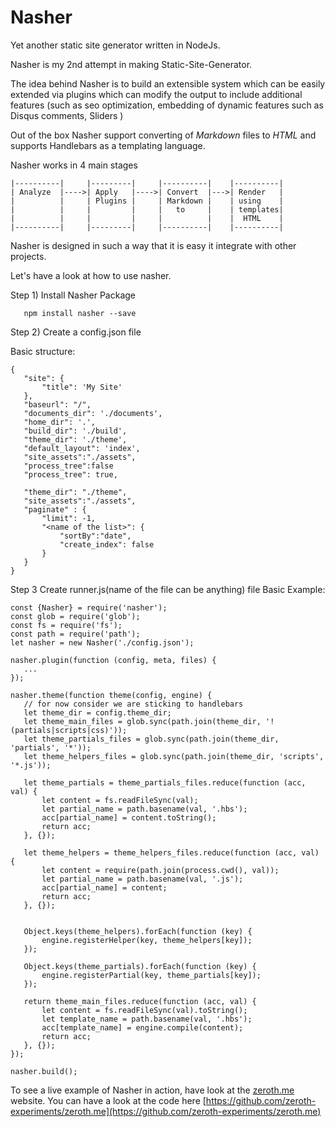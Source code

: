 # Nasher
Yet another static site generator written in NodeJs.

Nasher is my 2nd attempt in making Static-Site-Generator. 

The idea behind Nasher is to build an extensible system which can be easily extended via plugins which can modify the output to include additional features (such as seo optimization, embedding of dynamic features such as Disqus comments,  Sliders  ) 

Out of the box Nasher support converting of  *Markdown* files to *HTML*  and supports Handlebars as a templating language.


Nasher works in 4 main stages 
```
|----------|     |---------|     |----------|    |----------|
| Analyze  |---->| Apply   |---->| Convert  |--->| Render   |
|          |     | Plugins |     | Markdown |    | using    |
|          |     |         |     |   to     |    | templates|
|          |     |         |     |          |    |  HTML    |    
|----------|     |---------|     |----------|    |----------|
```

Nasher is designed in such a way that it is easy it integrate with other projects. 

Let's have a look at how to use nasher.

Step 1) Install Nasher Package

```
   npm install nasher --save
```

Step 2) Create a config.json file

Basic structure:
```
{
   "site": {
       "title": 'My Site'
   },
   "baseurl": "/",
   "documents_dir": './documents',
   "home_dir": '.',
   "build_dir": './build',
   "theme_dir": './theme',
   "default_layout": 'index',
   "site_assets":"./assets",
   "process_tree":false
   "process_tree": true,
  
   "theme_dir": "./theme",
   "site_assets":"./assets",
   "paginate" : {
       "limit": -1,
       "<name of the list>": {
           "sortBy":"date",
           "create_index": false
       }
   }
}
```

Step 3 Create runner.js(name of the file can be anything) file
Basic Example:
```
const {Nasher} = require('nasher');
const glob = require('glob');
const fs = require('fs');
const path = require('path');
let nasher = new Nasher('./config.json');

nasher.plugin(function (config, meta, files) {
   ...
});

nasher.theme(function theme(config, engine) {
   // for now consider we are sticking to handlebars
   let theme_dir = config.theme_dir;
   let theme_main_files = glob.sync(path.join(theme_dir, '!(partials|scripts|css)'));
   let theme_partials_files = glob.sync(path.join(theme_dir, 'partials', '*'));
   let theme_helpers_files = glob.sync(path.join(theme_dir, 'scripts', '*.js'));
  
   let theme_partials = theme_partials_files.reduce(function (acc, val) {
       let content = fs.readFileSync(val);
       let partial_name = path.basename(val, '.hbs');
       acc[partial_name] = content.toString();
       return acc;
   }, {});

   let theme_helpers = theme_helpers_files.reduce(function (acc, val) {
       let content = require(path.join(process.cwd(), val));
       let partial_name = path.basename(val, '.js');
       acc[partial_name] = content;
       return acc;
   }, {});


   Object.keys(theme_helpers).forEach(function (key) {
       engine.registerHelper(key, theme_helpers[key]);
   });

   Object.keys(theme_partials).forEach(function (key) {
       engine.registerPartial(key, theme_partials[key]);
   });

   return theme_main_files.reduce(function (acc, val) {
       let content = fs.readFileSync(val).toString();
       let template_name = path.basename(val, '.hbs');
       acc[template_name] = engine.compile(content);
       return acc;
   }, {});
});

nasher.build();

```

To see a live example of Nasher in action, have look at the [zeroth.me](https://zeroth.me) website. 
You can have a look at the code here [https://github.com/zeroth-experiments/zeroth.me](https://github.com/zeroth-experiments/zeroth.me)


